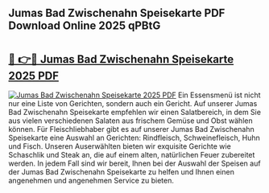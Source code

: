## Jumas Bad Zwischenahn Speisekarte PDF Download Online 2025 qPBtG

# <h2><a href="http://gcbji8.nevu.top/?p=Jumas+Bad+Zwischenahn+Speisekarte">🔗 👉🔴 Jumas Bad Zwischenahn Speisekarte 2025 PDF</a></h2>

[![Jumas Bad Zwischenahn Speisekarte 2025 PDF](https://i.imgur.com/dBaPXMq.png)](http://gcbji8.nevu.top/?p=Jumas+Bad+Zwischenahn+Speisekarte)
Ein Essensmenü ist nicht nur eine Liste von Gerichten, sondern auch ein Gericht. Auf unserer Jumas Bad Zwischenahn Speisekarte empfehlen wir einen Salatbereich, in dem Sie aus vielen verschiedenen Salaten aus frischem Gemüse und Obst wählen können. Für Fleischliebhaber gibt es auf unserer Jumas Bad Zwischenahn Speisekarte eine Auswahl an Gerichten: Rindfleisch, Schweinefleisch, Huhn und Fisch. Unseren Auserwählten bieten wir exquisite Gerichte wie Schaschlik und Steak an, die auf einem alten, natürlichen Feuer zubereitet werden. In jedem Fall sind wir bereit, Ihnen bei der Auswahl der Speisen auf der Jumas Bad Zwischenahn Speisekarte zu helfen und Ihnen einen angenehmen und angenehmen Service zu bieten.
